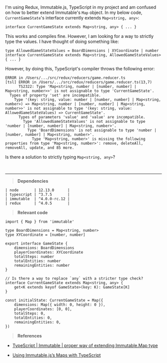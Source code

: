 I'm using Redux, Immutable.js, TypeScript in my project and am confused on how to better extend Immutable's `Map` object. In my below code, `CurrentGameState`'s interface currently extends `Map<string, any>`:

```
interface CurrentGameState extends Map<string, any> { ... }
```

This works and compiles fine. However, I am looking for a way to strictly type the values. I have thought of doing something like:

```
type AllowedGameStateValues = BoardDimensions | XYCoordinate | number
interface CurrentGameState extends Map<string, AllowedGameStateValues> { ... }
```

However, by doing this, TypeScript's compiler throws the following error:

```
ERROR in /Users/.../src/redux/reducers/game.reducer.ts
[tsl] ERROR in /Users/.../src/redux/reducers/game.reducer.ts(13,7)
      TS2322: Type 'Map<string, number | [number, number] | Map<string, number>>' is not assignable to type 'CurrentGameState'.
  Types of property 'set' are incompatible.
    Type '(key: string, value: number | [number, number] | Map<string, number>) => Map<string, number | [number, number] | Map<string, number>>' is not assignable to type '(key: string, value: AllowedGameStateValues) => CurrentGameState'.
      Types of parameters 'value' and 'value' are incompatible.
        Type 'AllowedGameStateValues' is not assignable to type 'number | [number, number] | Map<string, number>'.
          Type 'BoardDimensions' is not assignable to type 'number | [number, number] | Map<string, number>'.
            Type 'Map<string, number>' is missing the following properties from type 'Map<string, number>': remove, deleteAll, removeAll, update, and 85 more.
```

Is there a solution to strictly typing `Map<string, any>`?

<br>

___

> **Dependencies**
```
| node       | 12.13.0      |
| typescript | ^3.7.5       |
| immutable  | ^4.0.0-rc.12 |
| redux      | ^4.0.5       |
```

> **Relevant code**

```
import { Map } from 'immutable'

type BoardDimensions = Map<string, number>
type XYCoordinate = [number, number]

export interface GameState {
    dimensions: BoardDimensions
    playerCoordinates: XYCoordinate
    totalSteps: number
    totalEntities: number
    remainingEntities: number
}

// Is there a way to replace `any` with a stricter type check?
interface CurrentGameState extends Map<string, any> {
    get<K extends keyof GameState>(key: K): GameState[K]
}

const initialState: CurrentGameState = Map({
    dimensions: Map({ width: 0, height: 0 }),
    playerCoordinates: [0, 0],
    totalSteps: 0,
    totalEntities: 0,
    remainingEntities: 0,
})
```

> **References**

- [TypeScript | Immutable | proper way of extending Immutable.Map type][1]

- [Using Immutable.js’s Maps with TypeScript][2]

[1]: https://stackoverflow.com/questions/43607652/typescript-immutable-proper-way-of-extending-immutable-map-type/43609180#43609180
[2]: https://github.com/immutable-js/immutable-js/issues/683
